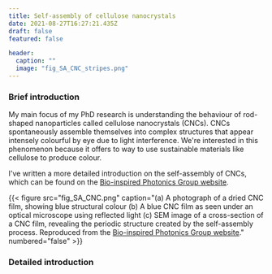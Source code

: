 ```yaml
---
title: Self-assembly of cellulose nanocrystals
date: 2021-08-27T16:27:21.435Z
draft: false
featured: false

header:
  caption: ""
  image: "fig_SA_CNC_stripes.png"
---
```

### Brief introduction 
My main focus of my PhD research is understanding the behaviour of rod-shaped nanoparticles called cellulose nanocrystals (CNCs). CNCs spontaneously assemble themselves into complex structures that appear intensely colourful by eye due to light interference. We're interested in this phenomenon because it offers to way to use sustainable materials like cellulose to produce colour. 

I've written a more detailed introduction on the self-assembly of CNCs, which can be found on the [Bio-inspired Photonics Group website](https://www.ch.cam.ac.uk/group/vignolini/research/cellulose-nanocrystals-self-assembly).

{{< figure src="fig_SA_CNC.png" caption="(a) A photograph of a dried CNC film, showing blue structural colour (b) A blue CNC film as seen under an optical microscope using reflected light (c) SEM image of a cross-section of a CNC film, revealing the periodic structure created by the self-assembly process. Reproduced from the [Bio-inspired Photonics Group website](https://www.ch.cam.ac.uk/group/vignolini/research/cellulose-nanocrystals-self-assembly)." numbered="false" >}}

### Detailed introduction

